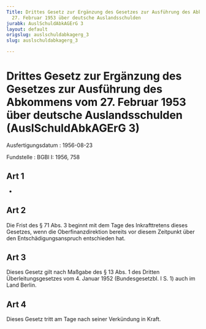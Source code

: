 ```yaml
---
Title: Drittes Gesetz zur Ergänzung des Gesetzes zur Ausführung des Abkommens vom
  27. Februar 1953 über deutsche Auslandsschulden
jurabk: AuslSchuldAbkAGErG 3
layout: default
origslug: auslschuldabkagerg_3
slug: auslschuldabkagerg_3

---
```


# Drittes Gesetz zur Ergänzung des Gesetzes zur Ausführung des Abkommens vom 27. Februar 1953 über deutsche Auslandsschulden (AuslSchuldAbkAGErG 3)

Ausfertigungsdatum
:   1956-08-23

Fundstelle
:   BGBl I: 1956, 758

## Art 1

-

## Art 2

Die Frist des § 71 Abs. 3 beginnt mit dem Tage des Inkrafttretens
dieses Gesetzes, wenn die Oberfinanzdirektion bereits vor diesem
Zeitpunkt über den Entschädigungsanspruch entschieden hat.

## Art 3

Dieses Gesetz gilt nach Maßgabe des § 13 Abs. 1 des Dritten
Überleitungsgesetzes vom 4. Januar 1952 (Bundesgesetzbl. I S. 1) auch
im Land Berlin.

## Art 4

Dieses Gesetz tritt am Tage nach seiner Verkündung in Kraft.

